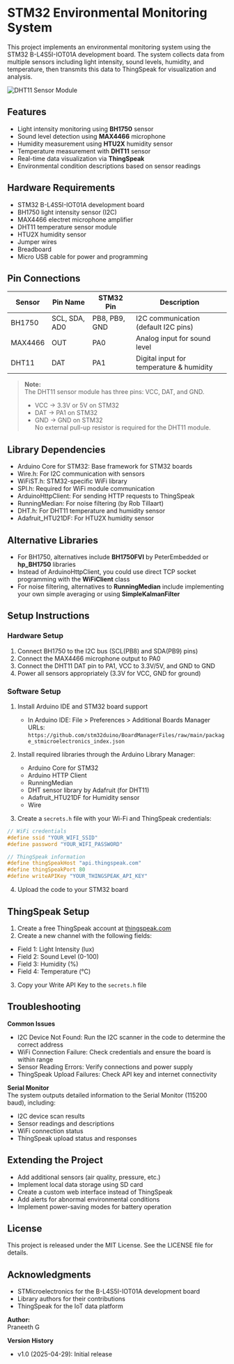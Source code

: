 # STM32 Environmental Monitoring System

This project implements an environmental monitoring system using the STM32 B-L4S5I-IOT01A development board. The system collects data from multiple sensors including light intensity, sound levels, humidity, and temperature, then transmits this data to ThingSpeak for visualization and analysis.

![DHT11 Sensor Module](https://pplx-res.cloudinary.com/image/private/user_uploads/KyQlqYAWeWVhtBW/image.jpg)

## Features

- Light intensity monitoring using **BH1750** sensor  
- Sound level detection using **MAX4466** microphone  
- Humidity measurement using **HTU2X** humidity sensor  
- Temperature measurement with **DHT11** sensor  
- Real-time data visualization via **ThingSpeak**  
- Environmental condition descriptions based on sensor readings  

## Hardware Requirements

- STM32 B-L4S5I-IOT01A development board  
- BH1750 light intensity sensor (I2C)  
- MAX4466 electret microphone amplifier  
- DHT11 temperature sensor module  
- HTU2X humidity sensor  
- Jumper wires  
- Breadboard  
- Micro USB cable for power and programming  

## Pin Connections

| Sensor  | Pin Name     | STM32 Pin         | Description                                 |
|---------|--------------|-------------------|---------------------------------------------|
| BH1750  | SCL, SDA, AD0| PB8, PB9, GND     | I2C communication (default I2C pins)        |
| MAX4466 | OUT          | PA0               | Analog input for sound level                |
| DHT11   | DAT          | PA1               | Digital input for temperature & humidity    |

> **Note:**  
> The DHT11 sensor module has three pins: VCC, DAT, and GND.  
> - VCC → 3.3V or 5V on STM32  
> - DAT → PA1 on STM32  
> - GND → GND on STM32  
> No external pull-up resistor is required for the DHT11 module.

## Library Dependencies

- Arduino Core for STM32: Base framework for STM32 boards  
- Wire.h: For I2C communication with sensors  
- WiFiST.h: STM32-specific WiFi library  
- SPI.h: Required for WiFi module communication  
- ArduinoHttpClient: For sending HTTP requests to ThingSpeak  
- RunningMedian: For noise filtering (by Rob Tillaart)  
- DHT.h: For DHT11 temperature and humidity sensor  
- Adafruit_HTU21DF: For HTU2X humidity sensor  

## Alternative Libraries

- For BH1750, alternatives include **BH1750FVI** by PeterEmbedded or **hp_BH1750** libraries  
- Instead of ArduinoHttpClient, you could use direct TCP socket programming with the **WiFiClient** class  
- For noise filtering, alternatives to **RunningMedian** include implementing your own simple averaging or using **SimpleKalmanFilter**  

## Setup Instructions

### Hardware Setup

1. Connect BH1750 to the I2C bus (SCL(PB8) and SDA(PB9) pins)  
2. Connect the MAX4466 microphone output to PA0  
3. Connect the DHT11 DAT pin to PA1, VCC to 3.3V/5V, and GND to GND  
4. Power all sensors appropriately (3.3V for VCC, GND for ground)  

### Software Setup

1. Install Arduino IDE and STM32 board support  
   - In Arduino IDE: File > Preferences > Additional Boards Manager URLs:  
     `https://github.com/stm32duino/BoardManagerFiles/raw/main/package_stmicroelectronics_index.json`

2. Install required libraries through the Arduino Library Manager:  
   - Arduino Core for STM32  
   - Arduino HTTP Client  
   - RunningMedian  
   - DHT sensor library by Adafruit (for DHT11)  
   - Adafruit_HTU21DF for Humidity sensor  
   - Wire  

3. Create a `secrets.h` file with your Wi-Fi and ThingSpeak credentials:

```C
// WiFi credentials
#define ssid "YOUR_WIFI_SSID"
#define password "YOUR_WIFI_PASSWORD"

// ThingSpeak information
#define thingSpeakHost "api.thingspeak.com"
#define thingSpeakPort 80
#define writeAPIKey "YOUR_THINGSPEAK_API_KEY"
```


4. Upload the code to your STM32 board

## ThingSpeak Setup

1. Create a free ThingSpeak account at [thingspeak.com](https://thingspeak.com)  
2. Create a new channel with the following fields:  
- Field 1: Light Intensity (lux)  
- Field 2: Sound Level (0-100)  
- Field 3: Humidity (%)  
- Field 4: Temperature (°C)  
3. Copy your Write API Key to the `secrets.h` file  

## Troubleshooting

**Common Issues**

- I2C Device Not Found: Run the I2C scanner in the code to determine the correct address  
- WiFi Connection Failure: Check credentials and ensure the board is within range  
- Sensor Reading Errors: Verify connections and power supply  
- ThingSpeak Upload Failures: Check API key and internet connectivity  

**Serial Monitor**  
The system outputs detailed information to the Serial Monitor (115200 baud), including:  
- I2C device scan results  
- Sensor readings and descriptions  
- WiFi connection status  
- ThingSpeak upload status and responses  

## Extending the Project

- Add additional sensors (air quality, pressure, etc.)  
- Implement local data storage using SD card  
- Create a custom web interface instead of ThingSpeak  
- Add alerts for abnormal environmental conditions  
- Implement power-saving modes for battery operation  

## License

This project is released under the MIT License. See the LICENSE file for details.

## Acknowledgments

- STMicroelectronics for the B-L4S5I-IOT01A development board  
- Library authors for their contributions  
- ThingSpeak for the IoT data platform  

**Author:**  
Praneeth G

**Version History**  
- v1.0 (2025-04-29): Initial release
